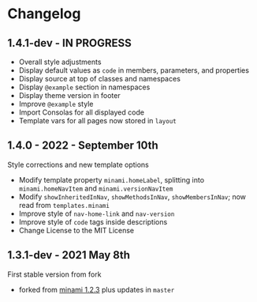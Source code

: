 Changelog
=========

1.4.1-dev - IN PROGRESS
-----------------------
+ Overall style adjustments
+ Display default values as `code` in members, parameters, and properties
+ Display source at top of classes and namespaces
+ Display `@example` section in namespaces
+ Display theme version in footer
+ Improve `@example` style
+ Import Consolas for all displayed code
+ Template vars for all pages now stored in `layout`


1.4.0 - 2022 - September 10th
-----------------------------
Style corrections and new template options
+ Modify template property `minami.homeLabel`, splitting into `minami.homeNavItem` and `minami.versionNavItem`
+ Modify `showInheritedInNav`, `showMethodsInNav`, `showMembersInNav`; now read from `templates.minami`
+ Improve style of `nav-home-link` and `nav-version`
+ Improve style of `code` tags inside descriptions
+ Change License to the MIT License


1.3.1-dev - 2021 May 8th
------------------------
First stable version from fork
+ forked from [minami 1.2.3](https://github.com/nijikokun/minami/releases/tag/v1.2.3) plus updates in `master`

